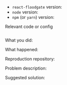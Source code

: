 
- `react-floodgate` version:
- `node` version:
- `npm` (or `yarn`) version:

Relevant code or config

```javascript

```

What you did:



What happened:

<!-- Please provide the full error message/screenshots/anything -->

Reproduction repository:

<!--
If possible, please create a repository that reproduces the issue with the
minimal amount of code possible.
-->

Problem description:



Suggested solution: